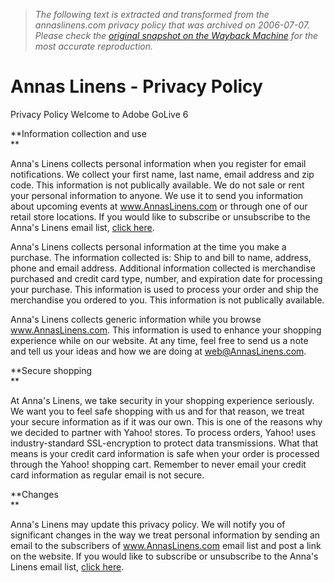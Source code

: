 > *The following text is extracted and transformed from the annaslinens.com privacy policy that was archived on 2006-07-07. Please check the [original snapshot on the Wayback Machine](https://web.archive.org/web/20060707071815id_/http%3A//annaslinens.com/privacy-policy.html) for the most accurate reproduction.*

# Annas Linens - Privacy Policy

Privacy Policy Welcome to Adobe GoLive 6

**Information collection and use  
**

Anna's Linens collects personal information when you register for email notifications. We collect your first name, last name, email address and zip code. This information is not publically available. We do not sale or rent your personal information to anyone. We use it to send you information about upcoming events at www.AnnasLinens.com or through one of our retail store locations. If you would like to subscribe or unsubscribe to the Anna's Linens email list, [click here](https://web.archive.org/web/20060707071815id_/http%3A//annaslinens.com/list.html).

Anna's Linens collects personal information at the time you make a purchase. The information collected is: Ship to and bill to name, address, phone and email address. Additional information collected is merchandise purchased and credit card type, number, and expiration date for processing your purchase. This information is used to process your order and ship the merchandise you ordered to you. This information is not publically available.

Anna's Linens collects generic information while you browse www.AnnasLinens.com. This information is used to enhance your shopping experience while on our website. At any time, feel free to send us a note and tell us your ideas and how we are doing at [web@AnnasLinens.com](mailto:web@AnnasLinens.com).

**Secure shopping  
**

At Anna's Linens, we take security in your shopping experience seriously. We want you to feel safe shopping with us and for that reason, we treat your secure information as if it was our own. This is one of the reasons why we decided to partner with Yahoo! stores. To process orders, Yahoo! uses industry-standard SSL-encryption to protect data transmissions. What that means is your credit card information is safe when your order is processed through the Yahoo! shopping cart. Remember to never email your credit card information as regular email is not secure.

**Changes  
**

Anna's Linens may update this privacy policy. We will notify you of significant changes in the way we treat personal information by sending an email to the subscribers of www.AnnasLinens.com email list and post a link on the website. If you would like to subscribe or unsubscribe to the Anna's Linens email list, [click here](https://web.archive.org/web/20060707071815id_/http%3A//annaslinens.com/list.html).
